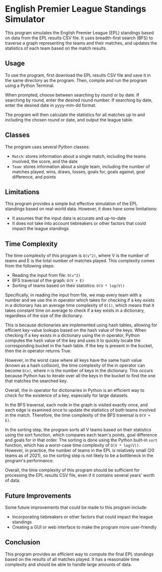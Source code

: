 # English Premier League Standings Simulator

This program simulates the English Premier League (EPL) standings based on data from the EPL results CSV file. It uses breadth-first search (BFS) to traverse a graph representing the teams and their matches, and updates the statistics of each team based on the match results.

## Usage

To use the program, first download the EPL results CSV file and save it in the same directory as the program. Then, compile and run the program using a Python Terminal.

When prompted, choose between searching by round or by date. If searching by round, enter the desired round number. If searching by date, enter the desired date in yyyy-mm-dd format.

The program will then calculate the statistics for all matches up to and including the chosen round or date, and output the league table.

## Classes

The program uses several Python classes:

- `Match`: stores information about a single match, including the teams involved, the score, and the date
- `Team`: stores information about a single team, including the number of matches played, wins, draws, losses, goals for, goals against, goal difference, and points


## Limitations

This program provides a simple but effective simulation of the EPL standings based on real-world data. However, it does have some limitations:

- It assumes that the input data is accurate and up-to-date
- It does not take into account tiebreakers or other factors that could impact the league standings

## Time Complexity

The time complexity of this program is `O(v^2)`, where V is the number of teams and E is the total number of matches played. This complexity comes from the following steps:

* Reading the input from file: `O(v^2)`
* BFS traversal of the graph: `O(V + E)`
* Sorting of teams based on their statistics: `O(V * log(V))`

Specifically, in reading the input from file, we map every team with a number and we use the in operator which takes for checking if a key exists in a dictionary has an average time complexity of `O(1)`, which means that it takes constant time on average to check if a key exists in a dictionary, regardless of the size of the dictionary.

This is because dictionaries are implemented using hash tables, allowing for efficient key-value lookups based on the hash value of the keys. When checking if a key exists in a dictionary using the in operator, Python computes the hash value of the key and uses it to quickly locate the corresponding bucket in the hash table. If the key is present in the bucket, then the in operator returns True.

However, in the worst case where all keys have the same hash value (known as a hash collision), the time complexity of the in operator can become `O(n)`, where n is the number of keys in the dictionary. This occurs because Python has to iterate over all the keys in the bucket to find the one that matches the searched key.

Overall, the in operator for dictionaries in Python is an efficient way to check for the existence of a key, especially for large datasets.

In the BFS traversal, each node in the graph is visited exactly once, and each edge is examined once to update the statistics of both teams involved in the match. Therefore, the time complexity of the BFS traversal is `O(V + E)`.

In the sorting step, the program sorts all V teams based on their statistics using the sort function, which compares each team's points, goal difference and goals for in that order. The sorting is done using the Python built-in `sort` function, which has a worst-case time complexity of `O(V * log(V))`. However, in practice, the number of teams in the EPL is relatively small (20 teams as of 2021), so the sorting step is not likely to be a bottleneck in the program's performance.

Overall, the time complexity of this program should be sufficient for processing the EPL results CSV file, even if it contains several years' worth of data.

## Future Improvements

Some future improvements that could be made to this program include:

- Incorporating tiebreakers or other factors that could impact the league standings
- Creating a GUI or web interface to make the program more user-friendly

## Conclusion

This program provides an efficient way to compute the final EPL standings based on the results of all matches played. It has a reasonable time complexity and should be able to handle large amounts of data.
